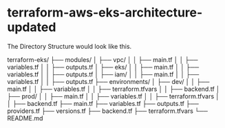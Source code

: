 # terraform-aws-eks-architecture-updated


The Directory Structure would look like this.

terraform-eks/
├── modules/
│   ├── vpc/
│   │   ├── main.tf
│   │   ├── variables.tf
│   │   ├── outputs.tf
│   ├── eks/
│   │   ├── main.tf
│   │   ├── variables.tf
│   │   ├── outputs.tf
│   ├── iam/
│   │   ├── main.tf
│   │   ├── variables.tf
│   │   ├── outputs.tf
├── environments/
│   ├── dev/
│   │   ├── main.tf
│   │   ├── variables.tf
│   │   ├── terraform.tfvars
│   │   ├── backend.tf
│   ├── prod/
│   │   ├── main.tf
│   │   ├── variables.tf
│   │   ├── terraform.tfvars
│   │   ├── backend.tf
├── main.tf
├── variables.tf
├── outputs.tf
├── providers.tf
├── versions.tf
├── backend.tf
├── terraform.tfvars
└── README.md
